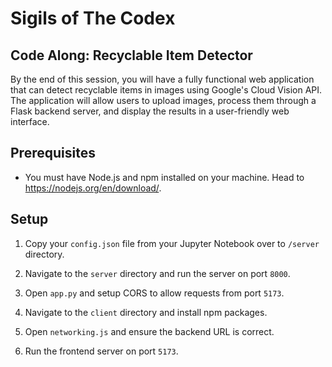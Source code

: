# Sigils of The Codex

## Code Along: Recyclable Item Detector

By the end of this session, you will have a fully functional web application that can detect recyclable items in images using Google's Cloud Vision API. The application will allow users to upload images, process them through a Flask backend server, and display the results in a user-friendly web interface.

## Prerequisites
- You must have Node.js and npm installed on your machine. Head to https://nodejs.org/en/download/.

## Setup
1. Copy your `config.json` file from your Jupyter Notebook over to `/server` directory.

2. Navigate to the `server` directory and run the server on port `8000`.

3. Open `app.py` and setup CORS to allow requests from port `5173`.

4. Navigate to the `client` directory and install npm packages.

5. Open `networking.js` and ensure the backend URL is correct.

6. Run the frontend server on port `5173`.